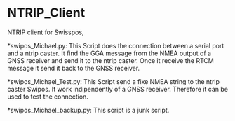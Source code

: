 # NTRIP_Client
NTRIP client for Swisspos,


*swipos_Michael.py:        This Script does the connection between a serial port and a ntrip caster. It find the GGA message from the NMEA output of a GNSS receiver and send it to  the ntrip caster. Once it receive the RTCM message it send it back to the GNSS receiver. 

*swipos_Michael_Test.py:   This Script send a fixe NMEA string to the ntrip caster Swipos. It work indipendently of a GNSS receiver. Therefore it can be used to test the connection. 

*swipos_Michael_backup.py: This script is a junk script. 
